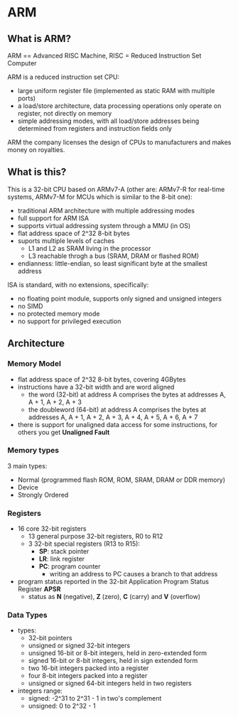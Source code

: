 # ARM
## What is ARM?
ARM == Advanced RISC Machine, RISC = Reduced Instruction Set Computer

ARM is a reduced instruction set CPU:
- large uniform register file (implemented as static RAM with multiple ports)
- a load/store architecture, data processing operations only operate on register, not directly on memory
- simple addressing modes, with all load/store addresses being determined from registers and instruction fields only

ARM the company licenses the design of CPUs to manufacturers and makes money on royalties.

## What is this?
This is a 32-bit CPU based on ARMv7-A (other are: ARMv7-R for real-time systems, ARMv7-M for MCUs which is similar to the 8-bit one):
- traditional ARM architecture with multiple addressing modes
- full support for ARM ISA
- supports virtual addressing system through a MMU (in OS)
- flat address space of 2^32 8-bit bytes
- suports multiple levels of caches
    - L1 and L2 as SRAM living in the processor
    - L3 reachable throgh a bus (SRAM, DRAM or flashed ROM)
- endianness: little-endian, so least significant byte at the smallest address

ISA is standard, with no extensions, specifically:
- no floating point module, supports only signed and unsigned integers
- no SIMD
- no protected memory mode
- no support for privileged execution

## Architecture
### Memory Model
- flat address space of 2^32 8-bit bytes, covering 4GBytes
- instructions have a 32-bit width and are word aligned
    - the word (32-bit) at address A comprises the bytes at addresses A, A + 1, A + 2, A + 3
    - the doubleword (64-bit) at address A comprises the bytes at addresses A, A + 1, A + 2, A + 3, A + 4, A + 5, A + 6, A + 7
- there is support for unaligned data access for some instructions, for others you get **Unaligned Fault**
### Memory types
3 main types:
- Normal (programmed flash ROM, ROM, SRAM, DRAM or DDR memory)
- Device
- Strongly Ordered

### Registers
- 16 core 32-bit registers
    - 13 general purpose 32-bit registers, R0 to R12
    - 3 32-bit special registers (R13 to R15):
        - **SP**: stack pointer
        - **LR**: link register
        - **PC**: program counter
            - writing an address to PC causes a branch to that address
- program status reported in the 32-bit Application Program Status Register **APSR**
    - status as **N** (negative), **Z** (zero), **C** (carry) and **V** (overflow)
### Data Types
- types:
    - 32-bit pointers
    - unsigned or signed 32-bit integers
    - unsigned 16-bit or 8-bit integers, held in zero-extended form
    - signed 16-bit or 8-bit integers, held in sign extended form
    - two 16-bit integers packed into a register
    - four 8-bit integers packed into a register
    - unsigned or signed 64-bit integers held in two registers
- integers range:
    - signed: -2^31 to 2^31 - 1 in two's complement
    - unsigned: 0 to 2^32 - 1
